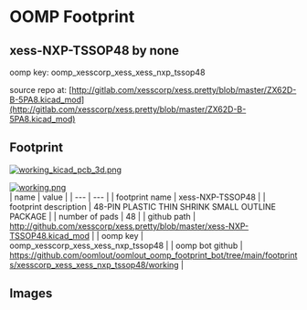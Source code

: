 # OOMP Footprint  
## xess-NXP-TSSOP48  by none  
  
oomp key: oomp_xesscorp_xess_xess_nxp_tssop48  
  
source repo at: [http://gitlab.com/xesscorp/xess.pretty/blob/master/ZX62D-B-5PA8.kicad_mod](http://gitlab.com/xesscorp/xess.pretty/blob/master/ZX62D-B-5PA8.kicad_mod)  
## Footprint  
  
[![working_kicad_pcb_3d.png](working_kicad_pcb_3d_600.png)](working_kicad_pcb_3d.png)  
  
[![working.png](working_600.png)](working.png)  
| name | value | 
| --- | --- | 
| footprint name | xess-NXP-TSSOP48 | 
| footprint description | 48-PIN PLASTIC THIN SHRINK SMALL OUTLINE PACKAGE | 
| number of pads | 48 | 
| github path | http://github.com/xesscorp/xess.pretty/blob/master/xess-NXP-TSSOP48.kicad_mod | 
| oomp key | oomp_xesscorp_xess_xess_nxp_tssop48 | 
| oomp bot github | https://github.com/oomlout/oomlout_oomp_footprint_bot/tree/main/footprints/xesscorp_xess_xess_nxp_tssop48/working | 
## Images  
